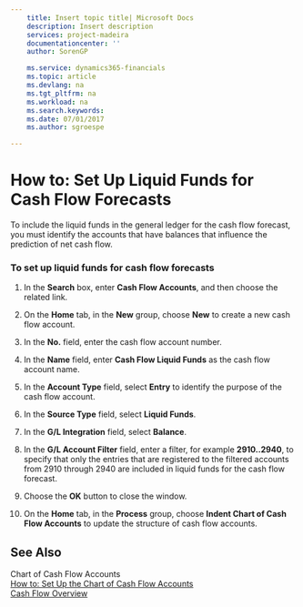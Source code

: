 ```yaml
---
    title: Insert topic title| Microsoft Docs
    description: Insert description
    services: project-madeira
    documentationcenter: ''
    author: SorenGP

    ms.service: dynamics365-financials
    ms.topic: article
    ms.devlang: na
    ms.tgt_pltfrm: na
    ms.workload: na
    ms.search.keywords:
    ms.date: 07/01/2017
    ms.author: sgroespe

---
```

# How to: Set Up Liquid Funds for Cash Flow Forecasts
To include the liquid funds in the general ledger for the cash flow forecast, you must identify the accounts that have balances that influence the prediction of net cash flow.  
  
### To set up liquid funds for cash flow forecasts  
  
1.  In the **Search** box, enter **Cash Flow Accounts**, and then choose the related link.  
  
2.  On the **Home** tab, in the **New** group, choose **New** to create a new cash flow account.  
  
3.  In the **No.** field, enter the cash flow account number.  
  
4.  In the **Name** field, enter **Cash Flow Liquid Funds** as the cash flow account name.  
  
5.  In the **Account Type** field, select **Entry** to identify the purpose of the cash flow account.  
  
6.  In the **Source Type** field, select **Liquid Funds**.  
  
7.  In the **G\/L Integration** field, select **Balance**.  
  
8.  In the **G\/L Account Filter** field, enter a filter, for example **2910..2940**, to specify that only the entries that are registered to the filtered accounts from 2910 through 2940 are included in liquid funds for the cash flow forecast.  
  
9. Choose the **OK** button to close the window.  
  
10. On the **Home** tab, in the **Process** group, choose **Indent Chart of Cash Flow Accounts** to update the structure of cash flow accounts.  
  
## See Also  
 Chart of Cash Flow Accounts   
 [How to: Set Up the Chart of Cash Flow Accounts](../how-to-set-up-the-chart-of-cash-flow-accounts.md)   
 [Cash Flow Overview](../cash-flow-overview.md)